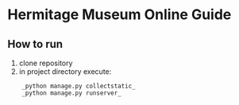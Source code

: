 # Hermitage Museum Online Guide

## How to run

1. clone repository
2. in project directory execute:
```
    _python manage.py collectstatic_
    _python manage.py runserver_
```

